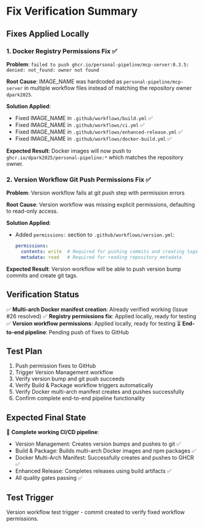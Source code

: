# Fix Verification Summary

## Fixes Applied Locally

### 1. Docker Registry Permissions Fix ✅
**Problem**: `failed to push ghcr.io/personal-pipeline/mcp-server:0.3.5: denied: not_found: owner not found`

**Root Cause**: IMAGE_NAME was hardcoded as `personal-pipeline/mcp-server` in multiple workflow files instead of matching the repository owner `dpark2025`.

**Solution Applied**:
- Fixed IMAGE_NAME in `.github/workflows/build.yml` ✅
- Fixed IMAGE_NAME in `.github/workflows/ci.yml` ✅ 
- Fixed IMAGE_NAME in `.github/workflows/enhanced-release.yml` ✅
- Fixed IMAGE_NAME in `.github/workflows/docker-build.yml` ✅

**Expected Result**: Docker images will now push to `ghcr.io/dpark2025/personal-pipeline:*` which matches the repository owner.

### 2. Version Workflow Git Push Permissions Fix ✅
**Problem**: Version workflow fails at git push step with permission errors

**Root Cause**: Version workflow was missing explicit permissions, defaulting to read-only access.

**Solution Applied**:
- Added `permissions:` section to `.github/workflows/version.yml`:
  ```yaml
  permissions:
    contents: write  # Required for pushing commits and creating tags
    metadata: read   # Required for reading repository metadata
  ```

**Expected Result**: Version workflow will be able to push version bump commits and create git tags.

## Verification Status

✅ **Multi-arch Docker manifest creation**: Already verified working (Issue #26 resolved)
✅ **Registry permissions fix**: Applied locally, ready for testing
✅ **Version workflow permissions**: Applied locally, ready for testing
⏳ **End-to-end pipeline**: Pending push of fixes to GitHub

## Test Plan

1. Push permission fixes to GitHub
2. Trigger Version Management workflow 
3. Verify version bump and git push succeeds
4. Verify Build & Package workflow triggers automatically
5. Verify Docker multi-arch manifest creates and pushes successfully
6. Confirm complete end-to-end pipeline functionality

## Expected Final State

🎯 **Complete working CI/CD pipeline**:
- Version Management: Creates version bumps and pushes to git ✅
- Build & Package: Builds multi-arch Docker images and npm packages ✅
- Docker Multi-Arch Manifest: Successfully creates and pushes to GHCR ✅
- Enhanced Release: Completes releases using build artifacts ✅
- All quality gates passing ✅

## Test Trigger

Version workflow test trigger - commit created to verify fixed workflow permissions.